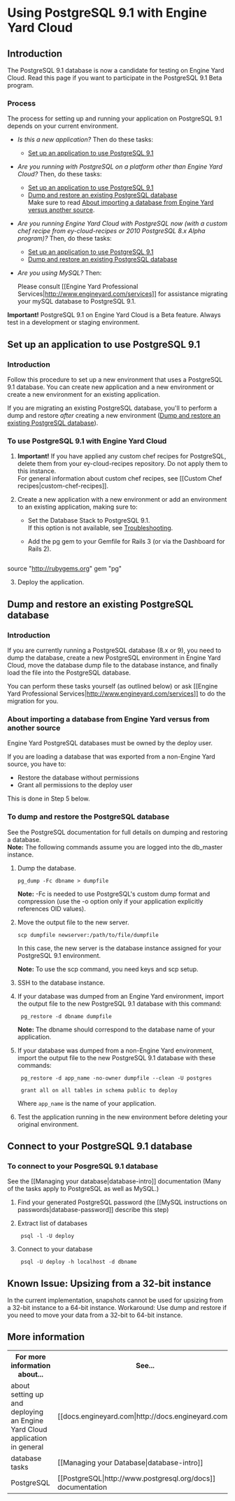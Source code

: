 # Using PostgreSQL 9.1 with Engine Yard Cloud

## Introduction

The PostgreSQL 9.1 database is now a candidate for testing on Engine Yard Cloud. Read this page if you want to participate in the PostgreSQL 9.1 Beta program.


### Process

The process for setting up and running your application on PostgreSQL 9.1 depends on your current environment.

* _Is this a new application?_ Then do these tasks:

   * [Set up an application to use PostgreSQL 9.1][3]  


* _Are you running with PostgreSQL on a platform other than Engine Yard Cloud?_ Then, do these tasks:  

    * [Set up an application to use PostgreSQL 9.1][3]  
    * [Dump and restore an existing PostgreSQL database][4]   
        Make sure to read [About importing a database from Engine Yard versus another source][12].

* _Are you running Engine Yard Cloud with PostgreSQL now (with a custom chef recipe from ey-cloud-recipes or 2010 PostgreSQL 8.x Alpha program)?_ Then, do these tasks:  

    * [Set up an application to use PostgreSQL 9.1][3]  
    * [Dump and restore an existing PostgreSQL database][4]

* _Are you using MySQL?_ Then:  

    Please consult [[Engine Yard Professional Services|http://www.engineyard.com/services]] for assistance migrating your mySQL database to PostgreSQL 9.1. 


**Important!** PostgreSQL 9.1 on Engine Yard Cloud is a Beta feature. Always test in a development or staging environment. 


<h2 id="topic3"> Set up an application to use PostgreSQL 9.1</h2>

### Introduction

Follow this procedure to set up a new environment that uses a PostgreSQL 9.1 database. You can create new application and a new environment or create a new environment for an existing application. 

If you are migrating an existing PostgreSQL database, you'll to perform a dump and restore _after_ creating a new environment ([Dump and restore an existing PostgreSQL database][3]).

### To use PostgreSQL 9.1 with Engine Yard Cloud

1. **Important!** If you have applied any custom chef recipes for PostgreSQL, delete them from your ey-cloud-recipes repository. Do not apply them to this instance.  
    For general information about custom chef recipes, see [[Custom Chef recipes|custom-chef-recipes]].

2. Create a new application with a new environment or add an environment to an existing application, making sure to:

    * Set the Database Stack to PostgreSQL 9.1.  
      If this option is not available, see [Troubleshooting][6].

    * Add the pg gem to your Gemfile for Rails 3 (or via the Dashboard for Rails 2).

      <pre>
source "http://rubygems.org"
gem "pg"</pre>
	
3. Deploy the application.



<h2 id="topic4"> Dump and restore an existing PostgreSQL database</h2>

### Introduction
If you are currently running a PostgreSQL database (8.x or 9), you need to dump the database, create a new PostgreSQL environment in Engine Yard Cloud, move the database dump file to the database instance, and finally load the file into the PostgreSQL database.  

You can perform these tasks yourself (as outlined below) or ask [[Engine Yard Professional Services|http://www.engineyard.com/services]] to do the migration for you.

<h3 id="topic12">About importing a database from Engine Yard versus from another source</h3>
Engine Yard PostgreSQL databases must be owned by the deploy user. 

If you are loading a database that was exported from a non-Engine Yard source, you have to:  

* Restore the database without permissions  
* Grant all permissions to the deploy user

This is done in Step 5 below. 

### To dump and restore the PostgreSQL database

See the PostgreSQL documentation for full details on dumping and restoring a database.  
**Note:** The following commands assume you are logged into the db_master instance.  

1.  Dump the database. 
		
		pg_dump -Fc dbname > dumpfile

    **Note:** -Fc is needed to use PostgreSQL's custom dump format and compression (use the -o option only if your application explicitly references OID values).  

2. 	Move the output file to the new server. 
	
		scp dumpfile newserver:/path/to/file/dumpfile
	

	In this case, the new server is the database instance assigned for your PostgreSQL 9.1 environment.
	
	**Note:** To use the scp command, you need keys and scp setup.
	 
3. SSH to the database instance.

4. If your database was dumped from an Engine Yard environment, import the output file to the new PostgreSQL 9.1 database with this command: 

		pg_restore -d dbname dumpfile
	
	**Note:** The dbname should correspond to the database name of your application.

5. If your database was dumped from a non-Engine Yard environment, import the output file to the new PostgreSQL 9.1 database with these commands:

        pg_restore -d app_name -no-owner dumpfile --clean -U postgres

		grant all on all tables in schema public to deploy
		
    Where `app_name` is the name of your application.

6. Test the application running in the new environment before deleting your original environment.



<h2 id="topic8">Connect to your PostgreSQL 9.1 database </h2>

### To connect to your PosgreSQL 9.1 database
See the [[Managing your database|database-intro]] documentation (Many of the tasks apply to PostgreSQL as well as MySQL.)

1. Find your generated PostgreSQL password (the [[MySQL instructions on passwords|database-password]] describe this step)

2. Extract list of databases
				
		psql -l -U deploy

3. Connect to your database 
		
		psql -U deploy -h localhost -d dbname



<h2 id="topic7"> Known Issue: Upsizing from a 32-bit instance</h2>

In the current implementation, snapshots cannot be used for upsizing from a 32-bit instance to a 64-bit instance. Workaround: Use dump and restore if you need to move your data from a 32-bit to 64-bit instance.   

<!-- * Extensions for the PostgreSQL 9.1 server are not yet available in custom recipes (but they are coming soon). -->




<h2 id="topic5"> More information</h2>

<table>
  <tr>
    <th>For more information about...</th><th>See...</th>
  </tr>
  <tr>
    <td>about setting up and deploying an Engine Yard Cloud application in general</td><td>[[docs.engineyard.com|http://docs.engineyard.com]] </td>
  </tr>
<tr>
    <td>database tasks</td><td>[[Managing your Database|database-intro]]</td>
  </tr>
<tr>
    <td>PostgreSQL</td><td>[[PostgreSQL|http://www.postgresql.org/docs]] documentation </td>
  </tr>
</table>





[1]: #topic1        "topic1"
[2]: #topic2        "topic2"
[3]: #topic3        "topic3"
[4]: #topic4        "topic4"
[5]: #topic5        "topic5"
[6]: #topic6        "topic6"
[7]: #topic7        "topic7"
[8]: #topic8        "topic8"
[9]: #topic9        "topic9"
[10]: #topic10      "topic10"
[11]: #topic11      "topic11"
[12]: #topic12       "topic12"
[13]: #topic13       "topic13"

